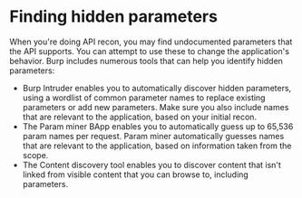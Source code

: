 # Finding hidden parameters

When you're doing API recon, you may find undocumented parameters that the API supports. You can attempt to use these to change the application's behavior. Burp includes numerous tools that can help you identify hidden parameters:

- Burp Intruder enables you to automatically discover hidden parameters, using a wordlist of common parameter names to replace existing parameters or add new parameters. Make sure you also include names that are relevant to the application, based on your initial recon.
- The Param miner BApp enables you to automatically guess up to 65,536 param names per request. Param miner automatically guesses names that are relevant to the application, based on information taken from the scope.
- The Content discovery tool enables you to discover content that isn't linked from visible content that you can browse to, including parameters.
